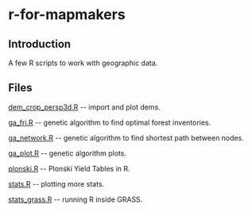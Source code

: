 # r-for-mapmakers

## Introduction

A few R scripts to work with geographic data.

## Files

[dem_crop_persp3d.R](https://github.com/geographyclub/r-for-mapmakers/blob/master/dem_crop_persp3d.R)  -- import and plot dems.

[ga_fri.R](https://github.com/geographyclub/r-for-mapmakers/blob/master/ga_fri.R)  -- genetic algorithm to find optimal forest inventories.

[ga_network.R](https://github.com/geographyclub/r-for-mapmakers/blob/master/ga_network.R)  -- genetic algorithm to find shortest path between nodes.

[ga_plot.R](https://github.com/geographyclub/r-for-mapmakers/blob/master/ga_plot.R) -- genetic algorithm plots.

[plonski.R](https://github.com/geographyclub/r-for-mapmakers/blob/master/plonski.R) -- Plonski Yield Tables in R.

[stats.R](https://github.com/geographyclub/r-for-mapmakers/blob/master/stats.R) -- plotting more stats.

[stats_grass.R](https://github.com/geographyclub/r-for-mapmakers/blob/master/stats_grass.R) -- running R inside GRASS.
